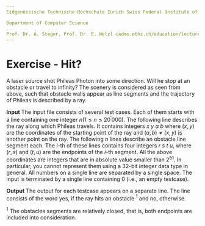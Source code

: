```yaml
---
Eidgenössische Technische Hochschule Zürich Swiss Federal Institute of Technology Zurich Algorithms Lab HS22

Department of Computer Science

Prof. Dr. A. Steger, Prof. Dr. E. Welzl cadmo.ethz.ch/education/lectures/HS22/algolab
---
```


# Exercise - Hit?

A laser source shot Phileas Photon into some direction. Will he stop at an obstacle or travel to infinity? The scenery is considered as seen from above, such that obstacle walls appear as line segments and the trajectory of Phileas is described by a ray.

**Input** The input file consists of several test cases. Each of them starts with a line containing one integer $n\left(1 \leqslant n \leqslant 20^{\prime} 000\right)$. The following line describes the ray along which Phileas travels. It contains integers $x\ y\ a\ b$ where $(x, y)$ are the coordinates of the starting point of the ray and $(a, b) \neq(x, y)$ is another point on the ray. The following $n$ lines describe an obstacle line segment each. The $i$-th of these lines contains four integers $r\ s\ t\ u$, where $(r, s)$ and $(t, u)$ are the endpoints of the $i$-th segment. All the above coordinates are integers that are in absolute value smaller than $2^{51}$. In particular, you cannot represent them using a 32-bit integer data type in general. All numbers on a single line are separated by a single space. The input is terminated by a single line containing 0 (i.e., an empty testcase).

**Output** The output for each testcase appears on a separate line. The line consists of the word yes, if the ray hits an obstacle ${ }^{1}$ and no, otherwise.

${ }^{1}$ The obstacles segments are relatively closed, that is, both endpoints are included into consideration.